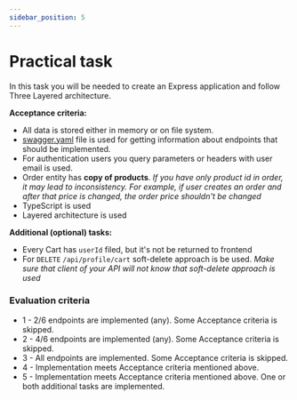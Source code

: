 ```yaml
---
sidebar_position: 5
---
```


# Practical task

In this task you will be needed to create an Express application and follow Three Layered architecture.

**Acceptance criteria:**
- All data is stored either in memory or on file system.
- [swagger.yaml](https://gitbud.epam.com/diana_baburina/ngmp-public/-/blob/main/express-layered-architecture/swagger.yaml) file is used for getting information about endpoints that should be implemented.
- For authentication users you query parameters or headers with user email is used.
- Order entity has **copy of products**. _If you have only product id in order, it may lead to inconsistency. For
  example, if user creates an order and after that price is changed, the order price shouldn't be changed_
- TypeScript is used
- Layered architecture is used

**Additional (optional) tasks:**
- Every Cart has `userId` filed, but it's not be returned to frontend
- For `DELETE` `/api/profile/cart` soft-delete approach is be used. _Make sure that client of your API will not know that soft-delete approach is used_

### Evaluation criteria

- 1 - 2/6 endpoints are implemented (any). Some Acceptance criteria is skipped.
- 2 - 4/6 endpoints are implemented (any). Some Acceptance criteria is skipped.
- 3 - All endpoints are implemented. Some Acceptance criteria is skipped.
- 4 - Implementation meets Acceptance criteria mentioned above.
- 5 - Implementation meets Acceptance criteria mentioned above. One or both additional tasks are implemented.
